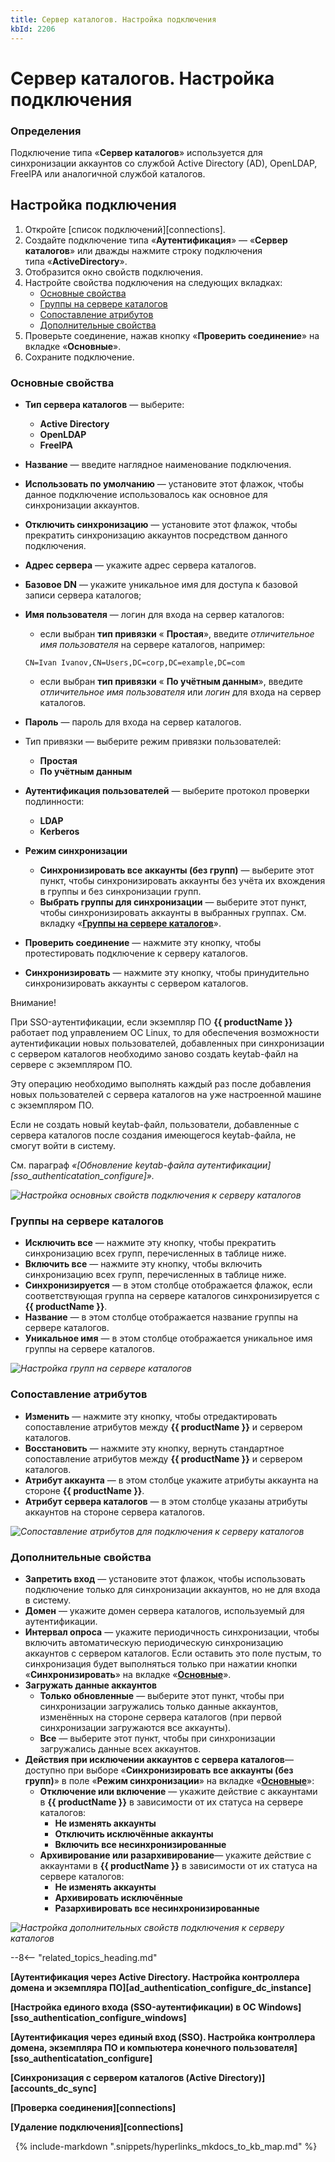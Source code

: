 ```yaml
---
title: Сервер каталогов. Настройка подключения
kbId: 2206
---
```


# Сервер каталогов. Настройка подключения

### Определения

Подключение типа «**Сервер каталогов**» используется для синхронизации аккаунтов со службой Active Directory (AD), OpenLDAP, FreeIPA или аналогичной службой каталогов.

## Настройка подключения

1. Откройте [список подключений][connections].
2. Создайте подключение типа «**Аутентификация**» — «**Сервер каталогов**» или дважды нажмите строку подключения типа «**ActiveDirectory**».
3. Отобразится окно свойств подключения.
4. Настройте свойства подключения на следующих вкладках:
    - [Основные свойства](#mcetoc_1gjrlqgbf3)
    - [Группы на сервере каталогов](#mcetoc_1gjrlqgbf5)
    - [Сопоставление атрибутов](#mcetoc_1gjrlqgbf6)
    - [Дополнительные свойства](#mcetoc_1gjrlqgbf7)
5. Проверьте соединение, нажав кнопку «**Проверить соединение**» на вкладке «**Основные**».
6. Сохраните подключение.

### Основные свойства

- **Тип сервера каталогов** — выберите:
    - **Active Directory**
    - **OpenLDAP**
    - **FreeIPA**
- **Название** — введите наглядное наименование подключения.
- **Использовать по умолчанию** — установите этот флажок, чтобы данное подключение использовалось как основное для синхронизации аккаунтов.
- **Отключить синхронизацию** — установите этот флажок, чтобы прекратить синхронизацию аккаунтов посредством данного подключения.
- **Адрес сервера** — укажите адрес сервера каталогов.
- **Базовое DN** — укажите уникальное имя для доступа к базовой записи сервера каталогов;
- **Имя пользователя** — логин для входа на сервер каталогов:
    - если выбран **тип привязки** « **Простая**», введите *отличительное имя пользователя* на сервере каталогов, например:
    
    ```
    CN=Ivan Ivanov,CN=Users,DC=corp,DC=example,DC=com
    ```
    - если выбран **тип привязки** « **По учётным данным**», введите *отличительное имя пользователя* или *логин* для входа на сервер каталогов.
- **Пароль** — пароль для входа на сервер каталогов.
- Тип привязки — выберите режим привязки пользователей:
    - **Простая**
    - **По учётным данным**
- **Аутентификация пользователей** — выберите протокол проверки подлинности:
    - **LDAP**
    - **Kerberos**
- **Режим синхронизации**
    - **Синхронизировать все аккаунты (без групп)** — выберите этот пункт, чтобы синхронизировать аккаунты без учёта их вхождения в группы и без синхронизации групп.
    - **Выбрать группы для синхронизации** — выберите этот пункт, чтобы синхронизировать аккаунты в выбранных группах. См. вкладку «**[Группы на сервере каталогов](#mcetoc_1gjrlqgbf5)**».
- **Проверить соединение** — нажмите эту кнопку, чтобы протестировать подключение к серверу каталогов.
- **Синхронизировать** — нажмите эту кнопку, чтобы принудительно синхронизировать аккаунты с сервером каталогов.

Внимание!

При SSO-аутентификации, если экземпляр ПО **{{ productName }}** работает под управлением ОС Linux, то для обеспечения возможности аутентификации новых пользователей, добавленных при синхронизации с сервером каталогов необходимо заново создать keytab-файл на сервере с экземпляром ПО.

Эту операцию необходимо выполнять каждый раз после добавления новых пользователей с сервера каталогов на уже настроенной машине с экземпляром ПО.

Если не создать новый keytab-файл, пользователи, добавленные с сервера каталогов после создания имеющегося keytab-файла, не смогут войти в систему.

См. параграф *«[Обновление keytab-файла аутентификации][sso_authenticatation_configure]».*

_![Настройка основных свойств подключения к серверу каталогов](https://kb.comindware.ru/assets/img_660ea08b4cb22.png)_

### Группы на сервере каталогов

- **Исключить все** — нажмите эту кнопку, чтобы прекратить синхронизацию всех групп, перечисленных в таблице ниже.
- **Включить все** — нажмите эту кнопку, чтобы включить синхронизацию всех групп, перечисленных в таблице ниже.
- **Синхронизируется** — в этом столбце отображается флажок, если соответствующая группа на сервере каталогов синхронизируется с **{{ productName }}**.
- **Название** — в этом столбце отображается название группы на сервере каталогов.
- **Уникальное имя** — в этом столбце отображается уникальное имя группы на сервере каталогов.

_![Настройка групп на сервере каталогов](https://kb.comindware.ru/assets/img_660e9d880a16c.png)_

### Сопоставление атрибутов

- **Изменить** — нажмите эту кнопку, чтобы отредактировать сопоставление атрибутов между **{{ productName }}** и сервером каталогов.
- **Восстановить** — нажмите эту кнопку, вернуть стандартное сопоставление атрибутов между **{{ productName }}** и сервером каталогов.
- **Атрибут аккаунта** — в этом столбце укажите атрибуты аккаунта на стороне **{{ productName }}**.
- **Атрибут сервера каталогов** — в этом столбце указаны атрибуты аккаунтов на стороне сервера каталогов.

_![Сопоставление атрибутов для подключения к серверу каталогов](https://kb.comindware.ru/assets/img_660e9c2e22cd2.png)_

### Дополнительные свойства

- **Запретить вход** — установите этот флажок, чтобы использовать подключение только для синхронизации аккаунтов, но не для входа в систему.
- **Домен** — укажите домен сервера каталогов, используемый для аутентификации.
- **Интервал опроса** — укажите периодичность синхронизации, чтобы включить автоматическую периодическую синхронизацию аккаунтов с сервером каталогов. Если оставить это поле пустым, то синхронизация будет выполняться только при нажатии кнопки «**Синхронизировать**» на вкладке «**[Основные](#mcetoc_1gjrlqgbf4)**».
- **Загружать данные аккаунтов**
    - **Только обновленные** — выберите этот пункт, чтобы при синхронизации загружались только данные аккаунтов, изменённых на стороне сервера каталогов (при первой синхронизации загружаются все аккаунты).
    - **Все** — выберите этот пункт, чтобы при синхронизации загружались данные всех аккаунтов.
- **Действия при исключении аккаунтов с сервера каталогов**— доступно при выборе «**Синхронизировать все аккаунты (без групп)**» в поле «**Режим синхронизации**» на вкладке «**[Основные](#mcetoc_1gjrlqgbf4)**»:
    - **Отключение или включение** — укажите действие с аккаунтами в **{{ productName }}** в зависимости от их статуса на сервере каталогов:
        - **Не изменять аккаунты**
        - **Отключить исключённые аккаунты**
        - **Включить все несинхронизированные**
    - **Архивирование или разархивирование**— укажите действие с аккаунтами в **{{ productName }}** в зависимости от их статуса на сервере каталогов:
        - **Не изменять аккаунты**
        - **Архивировать исключённые**
        - **Разархивировать все несинхронизированные**

_![Настройка дополнительных свойств подключения к серверу каталогов](https://kb.comindware.ru/assets/img_660e9d677d04d.png)_

--8<-- "related_topics_heading.md"

**[Аутентификация через Active Directory. Настройка контроллера домена и экземпляра ПО][ad_authentication_configure_dc_instance]**

**[Настройка единого входа (SSO-аутентификации) в ОС Windows][sso_authentication_configure_windows]**

**[Аутентификация через единый вход (SSO). Настройка контроллера домена, экземпляра ПО и компьютера конечного пользователя][sso_authenticatation_configure]**

**[Синхронизация с сервером каталогов (Active Directory)][accounts_dc_sync]**

**[Проверка соединения][connections]**

**[Удаление подключения][connections]**



 
{% include-markdown ".snippets/hyperlinks_mkdocs_to_kb_map.md" %}
